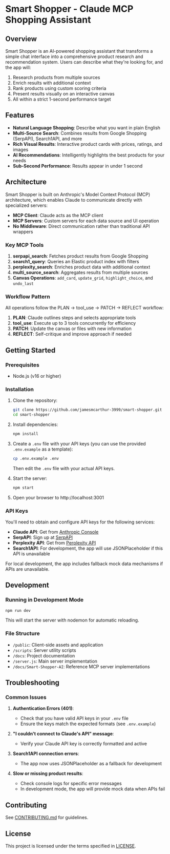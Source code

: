 # Smart Shopper - Claude MCP Shopping Assistant

## Overview

Smart Shopper is an AI-powered shopping assistant that transforms a simple chat interface into a comprehensive product research and recommendation system. Users can describe what they're looking for, and the app will:

1. Research products from multiple sources
2. Enrich results with additional context
3. Rank products using custom scoring criteria
4. Present results visually on an interactive canvas
5. All within a strict 1-second performance target

## Features

- **Natural Language Shopping**: Describe what you want in plain English
- **Multi-Source Search**: Combines results from Google Shopping (SerpAPI), Search1API, and more
- **Rich Visual Results**: Interactive product cards with prices, ratings, and images
- **AI Recommendations**: Intelligently highlights the best products for your needs
- **Sub-Second Performance**: Results appear in under 1 second

## Architecture

Smart Shopper is built on Anthropic's Model Context Protocol (MCP) architecture, which enables Claude to communicate directly with specialized servers:

- **MCP Client**: Claude acts as the MCP client
- **MCP Servers**: Custom servers for each data source and UI operation
- **No Middleware**: Direct communication rather than traditional API wrappers

### Key MCP Tools

1. **serpapi_search**: Fetches product results from Google Shopping
2. **search1_query**: Queries an Elastic product index with filters
3. **perplexity_search**: Enriches product data with additional context
4. **multi_source_search**: Aggregates results from multiple sources
5. **Canvas Operations**: `add_card`, `update_grid`, `highlight_choice`, and `undo_last`

### Workflow Pattern

All operations follow the PLAN → tool_use → PATCH → REFLECT workflow:

1. **PLAN**: Claude outlines steps and selects appropriate tools
2. **tool_use**: Execute up to 3 tools concurrently for efficiency
3. **PATCH**: Update the canvas or files with new information
4. **REFLECT**: Self-critique and improve approach if needed

## Getting Started

### Prerequisites

- Node.js (v16 or higher)

### Installation

1. Clone the repository:
   ```bash
   git clone https://github.com/jamesmcarthur-3999/smart-shopper.git
   cd smart-shopper
   ```

2. Install dependencies:
   ```bash
   npm install
   ```

3. Create a `.env` file with your API keys (you can use the provided `.env.example` as a template):
   ```bash
   cp .env.example .env
   ```
   Then edit the `.env` file with your actual API keys.

4. Start the server:
   ```bash
   npm start
   ```

5. Open your browser to http://localhost:3001

### API Keys

You'll need to obtain and configure API keys for the following services:

- **Claude API**: Get from [Anthropic Console](https://console.anthropic.com/)
- **SerpAPI**: Sign up at [SerpAPI](https://serpapi.com/)
- **Perplexity API**: Get from [Perplexity API](https://docs.perplexity.ai/)
- **Search1API**: For development, the app will use JSONPlaceholder if this API is unavailable

For local development, the app includes fallback mock data mechanisms if APIs are unavailable.

## Development

### Running in Development Mode

```bash
npm run dev
```

This will start the server with nodemon for automatic reloading.

### File Structure

- `/public`: Client-side assets and application
- `/scripts`: Server utility scripts
- `/docs`: Project documentation
- `/server.js`: Main server implementation
- `/docs/Smart-Shopper-AI`: Reference MCP server implementations

## Troubleshooting

### Common Issues

1. **Authentication Errors (401)**:
   - Check that you have valid API keys in your `.env` file
   - Ensure the keys match the expected formats (see `.env.example`)

2. **"I couldn't connect to Claude's API" message**:
   - Verify your Claude API key is correctly formatted and active

3. **Search1API connection errors**:
   - The app now uses JSONPlaceholder as a fallback for development

4. **Slow or missing product results**:
   - Check console logs for specific error messages
   - In development mode, the app will provide mock data when APIs fail

## Contributing

See [CONTRIBUTING.md](./CONTRIBUTING.md) for guidelines.

## License

This project is licensed under the terms specified in [LICENSE](./LICENSE).
